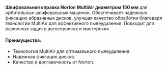 **Шлифовальная оправка Norton MultiAir диаметром 150 мм** для орбитальных шлифовальных машинок. Обеспечивает надежную фиксацию абразивных дисков, улучшая качество обработки благодаря технологии MultiAir для эффективного пылеудаления. Подходит для различных задач в автосервисах и мастерских.

#### Преимущества:

- Технология MultiAir для оптимального пылеудаления.
- Надежная фиксация дисков.
- Качество и долговечность от Norton.

